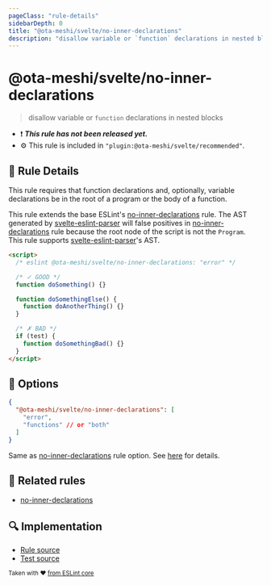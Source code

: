 ```yaml
---
pageClass: "rule-details"
sidebarDepth: 0
title: "@ota-meshi/svelte/no-inner-declarations"
description: "disallow variable or `function` declarations in nested blocks"
---
```


# @ota-meshi/svelte/no-inner-declarations

> disallow variable or `function` declarations in nested blocks

- :exclamation: <badge text="This rule has not been released yet." vertical="middle" type="error"> **_This rule has not been released yet._** </badge>
- :gear: This rule is included in `"plugin:@ota-meshi/svelte/recommended"`.

## :book: Rule Details

This rule requires that function declarations and, optionally, variable declarations be in the root of a program or the body of a function.

This rule extends the base ESLint's [no-inner-declarations] rule. The AST generated by [svelte-eslint-parser] will false positives in [no-inner-declarations] rule because the root node of the script is not the `Program`.  
This rule supports [svelte-eslint-parser]'s AST.

[svelte-eslint-parser]: https://github.com/ota-meshi/svelte-eslint-parser

<eslint-code-block>

<!--eslint-skip-->

```html
<script>
  /* eslint @ota-meshi/svelte/no-inner-declarations: "error" */

  /* ✓ GOOD */
  function doSomething() {}

  function doSomethingElse() {
    function doAnotherThing() {}
  }

  /* ✗ BAD */
  if (test) {
    function doSomethingBad() {}
  }
</script>
```

</eslint-code-block>

## :wrench: Options

```json
{
  "@ota-meshi/svelte/no-inner-declarations": [
    "error",
    "functions" // or "both"
  ]
}
```

Same as [no-inner-declarations] rule option. See [here](https://eslint.org/docs/rules/no-inner-declarations#options) for details.

## :couple: Related rules

- [no-inner-declarations]

[no-inner-declarations]: https://eslint.org/docs/rules/no-inner-declarations

## :mag: Implementation

- [Rule source](https://github.com/ota-meshi/eslint-plugin-svelte/blob/main/src/rules/no-inner-declarations.ts)
- [Test source](https://github.com/ota-meshi/eslint-plugin-svelte/blob/main/tests/src/rules/no-inner-declarations.ts)

<sup>Taken with ❤️ [from ESLint core](https://eslint.org/docs/rules/no-inner-declarations)</sup>
